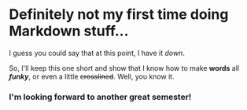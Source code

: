 # Definitely not my first time doing Markdown stuff...

I guess you could say that at this point, I have it *down*. 

So, I'll keep this one short and show that I know how to make **words** all **_funky_**, or even a little ~~crosslined~~. Well, you know it.

### I'm looking forward to another great semester!
